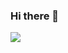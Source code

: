 ### Hi there 👋

<!--
**gangjeuk/gangjeuk** is a ✨ _special_ ✨ repository because its `README.md` (this file) appears on your GitHub profile.

Here are some ideas to get you started:

- 🔭 I’m currently working on ...
- 🌱 I’m currently learning ...
- 👯 I’m looking to collaborate on ...
- 🤔 I’m looking for help with ...
- 💬 Ask me about ...
- 📫 How to reach me: ...
- 😄 Pronouns: ...
- ⚡ Fun fact: ...
-->

<a href="https://gangjeuk.github.io/" target="_blank"><img src="https://img.shields.io/badge/blog-3884FF?style=plastic&logo=githubpages&logoColor=222222"/></a>


